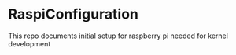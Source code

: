 # RaspiConfiguration
This repo documents initial setup for raspberry pi needed for kernel development
